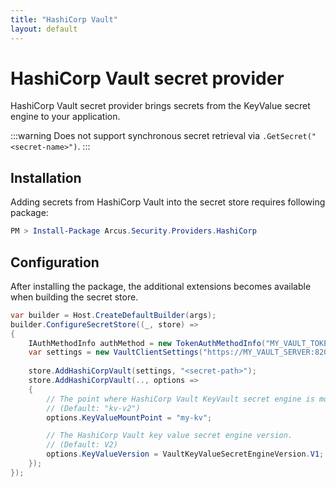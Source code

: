 ```yaml
---
title: "HashiCorp Vault"
layout: default
---
```


# HashiCorp Vault secret provider
HashiCorp Vault secret provider brings secrets from the KeyValue secret engine to your application.

:::warning
Does not support synchronous secret retrieval via `.GetSecret("<secret-name>")`.
:::

## Installation
Adding secrets from HashiCorp Vault into the secret store requires following package:

```powershell
PM > Install-Package Arcus.Security.Providers.HashiCorp
```

## Configuration
After installing the package, the additional extensions becomes available when building the secret store.

```csharp
var builder = Host.CreateDefaultBuilder(args);
builder.ConfigureSecretStore((_, store) =>
{
    IAuthMethodInfo authMethod = new TokenAuthMethodInfo("MY_VAULT_TOKEN");
    var settings = new VaultClientSettings("https://MY_VAULT_SERVER:8200", authMethod);
    
    store.AddHashiCorpVault(settings, "<secret-path>");
    store.AddHashiCorpVault(.., options =>
    {
        // The point where HashiCorp Vault KeyVault secret engine is mounted.
        // (Default: "kv-v2")
        options.KeyValueMountPoint = "my-kv";

        // The HashiCorp Vault key value secret engine version.
        // (Default: V2)
        options.KeyValueVersion = VaultKeyValueSecretEngineVersion.V1; 
    });
});
```
